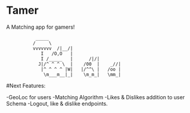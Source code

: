 # Tamer
A Matching app for gamers!


               _____
              /     \
              vvvvvvv  /|__/|
                 I   /O,O   |
                 I /_____   |      /|/|
                J|/^ ^ ^ \  |    /00  |    _//|
                 |^ ^ ^ ^ |W|   |/^^\ |   /oo |
                  \m___m__|_|    \m_m_|   \mm_|
                  
 #Next Features:
 
 -GeoLoc for users
 -Matching Algorithm
 -Likes & Dislikes addition to user Schema
 -Logout, like & dislike endpoints.

